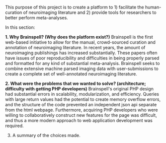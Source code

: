 This purpose of this project is to create a platform to 1) facilitate the human-curation of neuroimaging literature and 2) provide tools for researchers to better perform meta-analyses.

In this section:

**1. Why Brainspell? (Why does the platform exist?)**
Brainspell is the first web-based initiative to allow for the manual, crowd-sourced curation and annotation of neuroimaging literature. In recent years, the amount of neuroimaging publishings has increased substantially. These papers often have issues of poor reproducibility and difficulties in being properly parsed and formatted for any kind of substantial meta-analysis.  Brainspell seeks to combine extensive machine parsed imaging data with user-submissions to create a complete set of well-annotated neuroimaging literature.  


**2. What were the problems that we wanted to solve? (architecture; difficulty with getting PHP developers)**
Brainspell's original PHP design had substantial errors in scalability, modularization, and efficiency. Queries with large return values had the potential to create memory overflow errors, and the structure of the code prevented an independent json api separate from the html webpage. Furthermore, acquiring PHP developers who were willing to collaboratively construct new features for the page was difficult, and thus a more modern approach to web application development was required. 

3. A summary of the choices made.